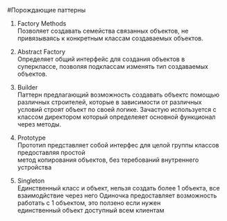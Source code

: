 #Порождающие паттерны
1. Factory Methods <br>
Позволяет создавать семейства связанных объектов, не привязываясь к конкретным классам создаваемых объектов.
2. Abstract Factory <br>
Определяет общий интерфейс для создания объектов в суперклассе, позволяя подклассам изменять тип создаваемых объектов.

3. Builder <br>
Паттерн предлагающий возможность создавать объектс помощью различных строителей, которые в зависимости от различных условий строят объект по своей логике.
Зачастую используется с классом директором который определеяет основной функционал через методы.

4. Prototype <br>
Прототип представляет собой интерфес для целой группы классов предоставляя простой<br>
метод копирования объектов, без теребований внутреннего устройства

5. Singleton <br>
Единственный класс и объект, нельзя создать более 1 объекта, все взаимодйствие через него
Одиночка предоставляет возможность работать с 1 объектом, это ползено если нужен<br>
единственный объект доступный всем клиентам